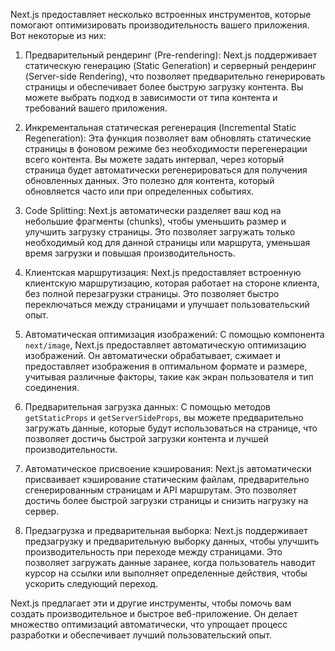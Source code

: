 Next.js предоставляет несколько встроенных инструментов, которые помогают оптимизировать производительность вашего приложения. Вот некоторые из них:

1. Предварительный рендеринг (Pre-rendering):
   Next.js поддерживает статическую генерацию (Static Generation) и серверный рендеринг (Server-side Rendering), что позволяет предварительно генерировать страницы и обеспечивает более быструю загрузку контента. Вы можете выбрать подход в зависимости от типа контента и требований вашего приложения.

2. Инкрементальная статическая регенерация (Incremental Static Regeneration):
   Эта функция позволяет вам обновлять статические страницы в фоновом режиме без необходимости перегенерации всего контента. Вы можете задать интервал, через который страница будет автоматически регенерироваться для получения обновленных данных. Это полезно для контента, который обновляется часто или при определенных событиях.

3. Code Splitting:
   Next.js автоматически разделяет ваш код на небольшие фрагменты (chunks), чтобы уменьшить размер и улучшить загрузку страницы. Это позволяет загружать только необходимый код для данной страницы или маршрута, уменьшая время загрузки и повышая производительность.

4. Клиентская маршрутизация:
   Next.js предоставляет встроенную клиентскую маршрутизацию, которая работает на стороне клиента, без полной перезагрузки страницы. Это позволяет быстро переключаться между страницами и улучшает пользовательский опыт.

5. Автоматическая оптимизация изображений:
   С помощью компонента `next/image`, Next.js предоставляет автоматическую оптимизацию изображений. Он автоматически обрабатывает, сжимает и предоставляет изображения в оптимальном формате и размере, учитывая различные факторы, такие как экран пользователя и тип соединения.

6. Предварительная загрузка данных:
   С помощью методов `getStaticProps` и `getServerSideProps`, вы можете предварительно загружать данные, которые будут использоваться на странице, что позволяет достичь быстрой загрузки контента и лучшей производительности.

7. Автоматическое присвоение кэширования:
   Next.js автоматически присваивает кэширование статическим файлам, предварительно сгенерированным страницам и API маршрутам. Это позволяет достичь более быстрой загрузки страницы и снизить нагрузку на сервер.

8. Предзагрузка и предварительная выборка:
   Next.js поддерживает предзагрузку и предварительную выборку данных, чтобы улучшить производительность при переходе между страницами. Это позволяет загружать данные заранее, когда пользователь наводит курсор на ссылки или выполняет определенные действия, чтобы ускорить следующий переход.

Next.js предлагает эти и другие инструменты, чтобы помочь вам создать производительное и быстрое веб-приложение. Он делает множество оптимизаций автоматически, что упрощает процесс разработки и обеспечивает лучший пользовательский опыт.